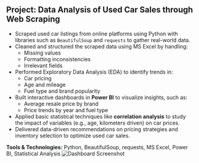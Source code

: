## Project: Data Analysis of Used Car Sales through Web Scraping  

- Scraped used car listings from online platforms using Python with libraries such as `BeautifulSoup` and `requests` to gather real-world data.
- Cleaned and structured the scraped data using MS Excel by handling:
  - Missing values
  - Formatting inconsistencies
  - Irrelevant fields
- Performed Exploratory Data Analysis (EDA) to identify trends in:
  - Car pricing
  - Age and mileage
  - Fuel type and brand popularity
- Built interactive dashboards in **Power BI** to visualize insights, such as:
  - Average resale price by brand
  - Price trends by year and fuel type
- Applied basic statistical techniques like **correlation analysis** to study the impact of variables (e.g., age, kilometers driven) on car prices.
- Delivered data-driven recommendations on pricing strategies and inventory selection to optimize used car sales.

**Tools & Technologies:** Python, BeautifulSoup, requests, MS Excel, Power BI, Statistical Analysis
![Dashboard Screenshot](Screenshot%202025-06-29%195815.png)

